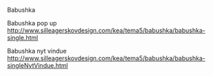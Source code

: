 Babushka

Babushka pop up 
http://www.silleagerskovdesign.com/kea/tema5/babushka/babushka-single.html 

Babushka nyt vindue 
http://www.silleagerskovdesign.com/kea/tema5/babushka/babushka-singleNytVindue.html

